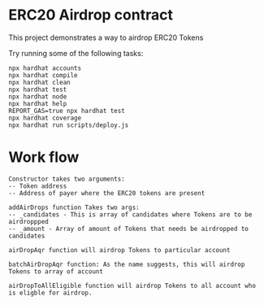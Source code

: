 # ERC20 Airdrop contract

This project demonstrates a way to airdrop ERC20 Tokens

Try running some of the following tasks:

```shell
npx hardhat accounts
npx hardhat compile
npx hardhat clean
npx hardhat test
npx hardhat node
npx hardhat help
REPORT_GAS=true npx hardhat test
npx hardhat coverage
npx hardhat run scripts/deploy.js
```

# Work flow

```shell
Constructor takes two arguments:
-- Token address
-- Address of payer where the ERC20 tokens are present

addAirDrops function Takes two args:
-- _candidates - This is array of candidates where Tokens are to be airdroppped
-- _amount - Array of amount of Tokens that needs be airdropped to candidates

airDropAqr function will airdrop Tokens to particular account

batchAirDropAqr function: As the name suggests, this will airdrop Tokens to array of account

airDropToAllEligible function will airdrop Tokens to all account who is eligble for airdrop.
```
